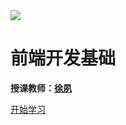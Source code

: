 





<img src="https://www.ncut.edu.cn/images/logo-dh.png"  />

# 前端开发基础

**授课教师：[徐夙](https://hughxusu.github.io/lesson-index/#/c-teacher)** 

[开始学习](README)

